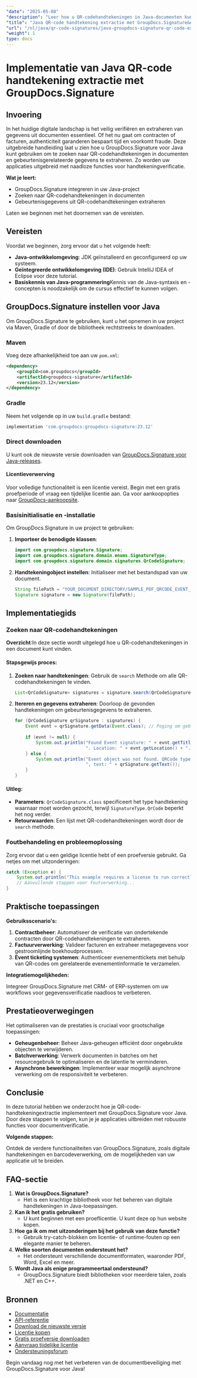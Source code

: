 ```yaml
---
"date": "2025-05-08"
"description": "Leer hoe u QR-codehandtekeningen in Java-documenten kunt extraheren en verifiëren met GroupDocs.Signature. Beheers handtekeningverificatie voor veilige documentverwerking."
"title": "Java QR-code handtekening extractie met GroupDocs.Signature&#58; een uitgebreide handleiding"
"url": "/nl/java/qr-code-signatures/java-groupdocs-signature-qr-code-extraction/"
"weight": 1
type: docs
---
```

# Implementatie van Java QR-code handtekening extractie met GroupDocs.Signature

## Invoering

In het huidige digitale landschap is het veilig verifiëren en extraheren van gegevens uit documenten essentieel. Of het nu gaat om contracten of facturen, authenticiteit garanderen bespaart tijd en voorkomt fraude. Deze uitgebreide handleiding laat u zien hoe u GroupDocs.Signature voor Java kunt gebruiken om te zoeken naar QR-codehandtekeningen in documenten en gebeurtenisgerelateerde gegevens te extraheren. Zo worden uw applicaties uitgebreid met naadloze functies voor handtekeningverificatie.

**Wat je leert:**

- GroupDocs.Signature integreren in uw Java-project
- Zoeken naar QR-codehandtekeningen in documenten
- Gebeurtenisgegevens uit QR-codehandtekeningen extraheren

Laten we beginnen met het doornemen van de vereisten.

## Vereisten

Voordat we beginnen, zorg ervoor dat u het volgende heeft:

- **Java-ontwikkelomgeving**: JDK geïnstalleerd en geconfigureerd op uw systeem.
- **Geïntegreerde ontwikkelomgeving (IDE)**: Gebruik IntelliJ IDEA of Eclipse voor deze tutorial.
- **Basiskennis van Java-programmering**Kennis van de Java-syntaxis en -concepten is noodzakelijk om de cursus effectief te kunnen volgen.

## GroupDocs.Signature instellen voor Java

Om GroupDocs.Signature te gebruiken, kunt u het opnemen in uw project via Maven, Gradle of door de bibliotheek rechtstreeks te downloaden.

### Maven

Voeg deze afhankelijkheid toe aan uw `pom.xml`:

```xml
<dependency>
    <groupId>com.groupdocs</groupId>
    <artifactId>groupdocs-signature</artifactId>
    <version>23.12</version>
</dependency>
```

### Gradle

Neem het volgende op in uw `build.gradle` bestand:

```gradle
implementation 'com.groupdocs:groupdocs-signature:23.12'
```

### Direct downloaden

U kunt ook de nieuwste versie downloaden van [GroupDocs.Signature voor Java-releases](https://releases.groupdocs.com/signature/java/).

#### Licentieverwerving

Voor volledige functionaliteit is een licentie vereist. Begin met een gratis proefperiode of vraag een tijdelijke licentie aan. Ga voor aankoopopties naar [GroupDocs-aankoopsite](https://purchase.groupdocs.com/buy).

### Basisinitialisatie en -installatie

Om GroupDocs.Signature in uw project te gebruiken:

1. **Importeer de benodigde klassen**:
   ```java
   import com.groupdocs.signature.Signature;
   import com.groupdocs.signature.domain.enums.SignatureType;
   import com.groupdocs.signature.domain.signatures.QrCodeSignature;
   ```
2. **Handtekeningobject instellen**:
   Initialiseer met het bestandspad van uw document.
   ```java
   String filePath = "YOUR_DOCUMENT_DIRECTORY/SAMPLE_PDF_QRCODE_EVENT_OBJECT";
   Signature signature = new Signature(filePath);
   ```

## Implementatiegids

### Zoeken naar QR-codehandtekeningen

**Overzicht**:In deze sectie wordt uitgelegd hoe u QR-codehandtekeningen in een document kunt vinden.

#### Stapsgewijs proces:

1. **Zoeken naar handtekeningen**:
   Gebruik de `search` Methode om alle QR-codehandtekeningen te vinden.
   ```java
   List<QrCodeSignature> signatures = signature.search(QrCodeSignature.class, SignatureType.QrCode);
   ```
2. **Itereren en gegevens extraheren**:
   Doorloop de gevonden handtekeningen om gebeurtenisgegevens te extraheren.
   
   ```java
   for (QrCodeSignature qrSignature : signatures) {
       Event evnt = qrSignature.getData(Event.class); // Poging om gebeurtenisgegevens op te halen
       
       if (evnt != null) { 
           System.out.println("Found Event signature: " + evnt.getTitle() + "/" + evnt.getDescription() +
                              ". Location: " + evnt.getLocation() + ". Started at: " + evnt.getStartDate());
       } else {
           System.out.println("Event object was not found. QRCode type: " + qrSignature.getEncodeType().getTypeName() + 
                              ", text: " + qrSignature.getText());
       }
   }
   ```

#### Uitleg:
- **Parameters**: `QrCodeSignature.class` specificeert het type handtekening waarnaar moet worden gezocht, terwijl `SignatureType.QrCode` beperkt het nog verder.
- **Retourwaarden**: Een lijst met QR-codehandtekeningen wordt door de `search` methode.

### Foutbehandeling en probleemoplossing

Zorg ervoor dat u een geldige licentie hebt of een proefversie gebruikt. Ga netjes om met uitzonderingen:
```java
catch (Exception e) {
    System.out.println("This example requires a license to run correctly.");
    // Aanvullende stappen voor foutverwerking...
}
```

## Praktische toepassingen

**Gebruiksscenario's:**

1. **Contractbeheer**: Automatiseer de verificatie van ondertekende contracten door QR-codehandtekeningen te extraheren.
2. **Factuurverwerking**: Valideer facturen en extraheer metagegevens voor gestroomlijnde boekhoudprocessen.
3. **Event ticketing systemen**: Authenticeer evenementtickets met behulp van QR-codes om gerelateerde evenementinformatie te verzamelen.

**Integratiemogelijkheden:**

Integreer GroupDocs.Signature met CRM- of ERP-systemen om uw workflows voor gegevensverificatie naadloos te verbeteren.

## Prestatieoverwegingen

Het optimaliseren van de prestaties is cruciaal voor grootschalige toepassingen:

- **Geheugenbeheer**: Beheer Java-geheugen efficiënt door ongebruikte objecten te verwijderen.
- **Batchverwerking**: Verwerk documenten in batches om het resourcegebruik te optimaliseren en de latentie te verminderen.
- **Asynchrone bewerkingen**: Implementeer waar mogelijk asynchrone verwerking om de responsiviteit te verbeteren.

## Conclusie

In deze tutorial hebben we onderzocht hoe je QR-code-handtekeningextractie implementeert met GroupDocs.Signature voor Java. Door deze stappen te volgen, kun je je applicaties uitbreiden met robuuste functies voor documentverificatie. 

**Volgende stappen:**

Ontdek de verdere functionaliteiten van GroupDocs.Signature, zoals digitale handtekeningen en barcodeverwerking, om de mogelijkheden van uw applicatie uit te breiden.

## FAQ-sectie

1. **Wat is GroupDocs.Signature?**
   - Het is een krachtige bibliotheek voor het beheren van digitale handtekeningen in Java-toepassingen.
2. **Kan ik het gratis gebruiken?**
   - U kunt beginnen met een proeflicentie. U kunt deze op hun website kopen.
3. **Hoe ga ik om met uitzonderingen bij het gebruik van deze functie?**
   - Gebruik try-catch-blokken om licentie- of runtime-fouten op een elegante manier te beheren.
4. **Welke soorten documenten ondersteunt het?**
   - Het ondersteunt verschillende documentformaten, waaronder PDF, Word, Excel en meer.
5. **Wordt Java als enige programmeertaal ondersteund?**
   - GroupDocs.Signature biedt bibliotheken voor meerdere talen, zoals .NET en C++.

## Bronnen

- [Documentatie](https://docs.groupdocs.com/signature/java/)
- [API-referentie](https://reference.groupdocs.com/signature/java/)
- [Download de nieuwste versie](https://releases.groupdocs.com/signature/java/)
- [Licentie kopen](https://purchase.groupdocs.com/buy)
- [Gratis proefversie downloaden](https://releases.groupdocs.com/signature/java/)
- [Aanvraag tijdelijke licentie](https://purchase.groupdocs.com/temporary-license/)
- [Ondersteuningsforum](https://forum.groupdocs.com/c/signature/)

Begin vandaag nog met het verbeteren van de documentbeveiliging met GroupDocs.Signature voor Java!